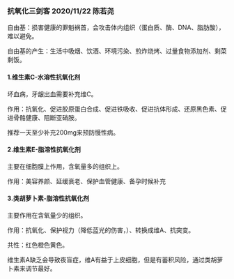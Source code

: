 ### 抗氧化三剑客 2020/11/22 陈若尧
自由基：损害健康的罪魁祸首，会攻击体内组织（蛋白质、酶、DNA、脂肪酸），难以避免。

自由基的产生：生活中吸烟、饮酒、环境污染、煎炸烧烤、过量食物添加剂、剩菜剩饭。

#### 1.维生素C-水溶性抗氧化剂
坏血病，牙龈出血需要补充维C。

作用：抗氧化、促进胶原蛋白合成、促进铁吸收、促进抗体形成、还原黑色素、促进骨骼健康、阻断亚硝胺。

推荐一天至少补充200mg来预防慢性病。

#### 2.维生素E-脂溶性抗氧化剂
主要在细胞膜上作用，含氧量多的组织上。

作用：美容养颜、延缓衰老、保护血管健康、备孕时候补充

#### 3.类胡萝卜素-脂溶性抗氧化剂
主要作用在含氧量少的组织。

作用：抗氧化、保护视力（降低蓝光的伤害，）、转换成维A、抗突变。

共性：红色橙色黄色。

维生素A缺乏会导致夜盲症，维A有益于上皮细胞，但是有蓄积风险，通过类胡萝卜素来调节最好。